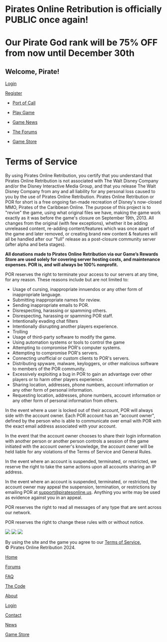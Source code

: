 Pirates Online Retribution is officially PUBLIC once again!
===========================================================

Our Pirate God rank will be 75% OFF from now until December 30th
================================================================

  
  

[](http://piratesonline.us/)

Welcome, Pirate!
----------------

[Login](https://piratesonline.us/login.php)

[Register](https://piratesonline.us/register.php)

* [Port of Call](https://piratesonline.us/)
    
* [Play Game](https://piratesonline.us/play.php)
    
* [Game News](https://piratesonline.us/news.php)
    
* [The Forums](https://piratesforums.com/)
    
* [Game Store](https://piratesonline.us/rewards-store/)
    

Terms of Service
================

  

By using Pirates Online Retribution, you certify that you understand that Pirates Online Retribution is not associated with The Walt Disney Company and/or the Disney Interactive Media Group, and that you release The Walt Disney Company from any and all liability for any personal loss caused to you by the use of Pirates Online Retribution. Pirates Online Retribution or POR for short is a free ongoing fan-made recreation of Disney's now-closed MMO, Pirates of the Caribbean Online. The purpose of this project is to "revive" the game, using what original files we have, making the game work exactly as it was before the game's closure on September 19th, 2013. All changes from the original (with few exceptions), whether it be adding unreleased content, re-adding content/features which was once apart of the game and later removed, or creating brand new content & features will all be handled after our "full" release as a post-closure community server (after alpha and beta stages).

  

**All donations made to Pirates Online Retribution via our Game’s Rewards Store are used solely for covering server hosting costs, and maintenance expenses. POR is, and will always be 100% nonprofit.**

  

POR reserves the right to terminate your access to our servers at any time, for any reason. These reasons include but are not limited to:

  

* Usage of cursing, inappropriate innuendos or any other form of inappropriate language.
* Submitting inappropriate names for review.
* Sending inappropriate emails to POR.
* Disrespecting, harassing or spamming others.
* Disrespecting, harassing or spamming POR staff.
* Intentionally evading chat filters
* Intentionally disrupting another players experience.
* Trolling
* Usage of third-party software to modify the game.
* Using automation systems or tools to control the game
* Attempting to compromise POR's computer systems.
* Attempting to compromise POR's servers.
* Connecting unofficial or custom clients to POR's servers.
* Distributing spyware, malware, keyloggers, or other malicious software to members of the POR community.
* Excessively exploiting a bug in POR to gain an advantage over other players or to harm other players experience.
* Sharing location, addresses, phone numbers, account information or any other form of personal information.
* Requesting location, addresses, phone numbers, account information or any other form of personal information from others.

  

In the event where a user is locked out of their account, POR will always side with the account owner. Each POR account has an "account owner", defined by the person who is able to communicate over email with POR with the exact email address associated with your account.

  

In the event that the account owner chooses to share their login information with another person or another person controls a session of the game initiated with the account owner's knowledge, the account owner will be held liable for any violations of the Terms of Service and General Rules.

In the event where an account is suspended, terminated, or restricted, we reserve the right to take the same actions upon all accounts sharing an IP address.

  

In the event where an account is suspended, terminated, or restricted, the account owner may appeal the suspension, termination, or restrictions by emailing POR at support@piratesonline.us. Anything you write may be used as evidence against you in an appeal.

  

POR reserves the right to read all messages of any type that are sent across our network.

  

POR reserves the right to change these rules with or without notice.

  
  
  
  
  
  

[![](images/potcomc.png)](https://piratesmc.net/) [![](images/hollyrogers.png)](https://www.facebook.com/PotcoMemories/) [![](images/scurvyratlogo.png)](https://www.youtube.com/user/TMPCast)

  
  
  
  
  
  
  

[](https://www.facebook.com/POTCORetribution/)[](https://twitter.com/POR_Pirates)[](https://www.youtube.com/user/POTCOGuides)[](https://www.instagram.com/pirates_online_retribution/)[](https://piratesforums.com/misc/contact)

By using the site and the game you agree to our [Terms of Service.](https://piratesonline.us/terms.php)  
© Pirates Online Retribution 2024.

[Home](https://piratesonline.us/)

[Forums](https://piratesforums.com/)

[FAQ](https://piratesonline.us/faq.php)

[The Code](https://piratesonline.us/thecode.php)

[About](https://piratesonline.us/about.php)

[Login](https://piratesonline.us/login.php)

[Contact](https://piratesonline.us/contact.php)

[News](https://piratesonline.us/news.php)

[Game Store](https://piratesonline.us/rewards-store)